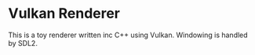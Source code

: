 # Vulkan Renderer

This is a toy renderer written inc C++ using Vulkan. Windowing is handled by SDL2.
